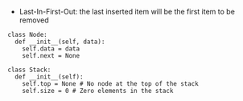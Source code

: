 - Last-In-First-Out: the last inserted item will be the first item to be removed
```
class Node:
  def __init__(self, data):
    self.data = data
    self.next = None

class Stack:
  def __init__(self):
    self.top = None # No node at the top of the stack
    self.size = 0 # Zero elements in the stack
```
